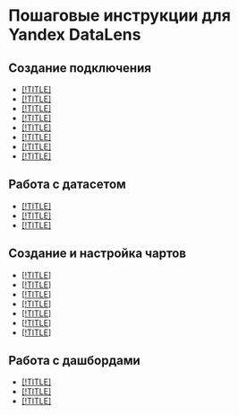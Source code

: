 # Пошаговые инструкции для Yandex DataLens

## Создание подключения

- [[!TITLE]](connection/create-clickhouse.md)
- [[!TITLE]](connection/create-csv.md)
- [[!TITLE]](connection/create-mysql.md)
- [[!TITLE]](connection/create-postgresql.md)
- [[!TITLE]](connection/create-mssql-server.md)
- [[!TITLE]](connection/create-metrika-api.md)
- [[!TITLE]](connection/create-metrika-logs-api.md)
- [[!TITLE]](connection/manage-access.md)

## Работа с датасетом

- [[!TITLE]](dataset/create.md)
- [[!TITLE]](dataset/create-field.md)
- [[!TITLE]](dataset/manage-access.md)

## Создание и настройка чартов

- [[!TITLE]](chart/create-line-chart.md)
- [[!TITLE]](chart/create-bar-chart.md)
- [[!TITLE]](chart/create-area-chart.md)
- [[!TITLE]](chart/create-pie-chart.md)
- [[!TITLE]](chart/create-table.md)
- [[!TITLE]](chart/create-pivot-table.md)
- [[!TITLE]](chart/manage-access.md)

## Работа с дашбордами

- [[!TITLE]](dashboard/create.md)
- [[!TITLE]](dashboard/add-chart.md)
- [[!TITLE]](dashboard/manage-access.md)